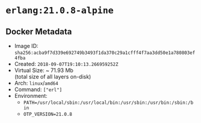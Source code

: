 # `erlang:21.0.8-alpine`

## Docker Metadata

- Image ID: `sha256:acba9f7d339e692749b3493f1da370c29a1cfff4f7aa3dd50e1a780803ef4fba`
- Created: `2018-09-07T19:10:13.266959252Z`
- Virtual Size: ~ 71.93 Mb  
  (total size of all layers on-disk)
- Arch: `linux`/`amd64`
- Command: `["erl"]`
- Environment:
  - `PATH=/usr/local/sbin:/usr/local/bin:/usr/sbin:/usr/bin:/sbin:/bin`
  - `OTP_VERSION=21.0.8`
